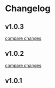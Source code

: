 # Changelog


## v1.0.3

[compare changes](https://github.com/timb-103/nuxt-rate-limit/compare/v1.0.2...v1.0.3)

## v1.0.2

[compare changes](https://github.com/timb-103/nuxt-rate-limit/compare/v1.0.1...v1.0.2)

## v1.0.1

